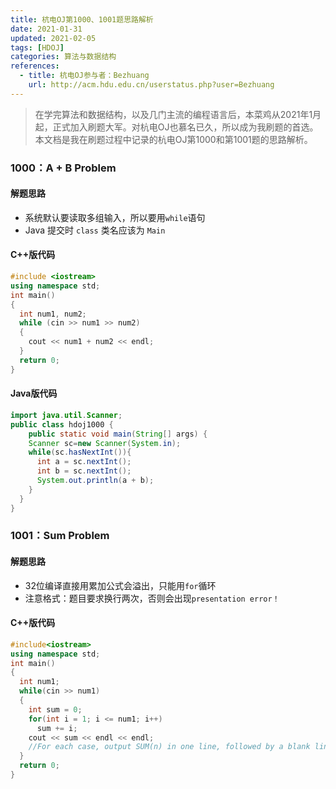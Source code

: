 ```yaml
---
title: 杭电OJ第1000、1001题思路解析
date: 2021-01-31
updated: 2021-02-05
tags: [HDOJ]
categories: 算法与数据结构
references:
  - title: 杭电OJ参与者：Bezhuang
    url: http://acm.hdu.edu.cn/userstatus.php?user=Bezhuang
---
```


> 在学完算法和数据结构，以及几门主流的编程语言后，本菜鸡从2021年1月起，正式加入刷题大军。对杭电OJ也慕名已久，所以成为我刷题的首选。本文档是我在刷题过程中记录的杭电OJ第1000和第1001题的思路解析。

<!--more-->

### 1000：A + B Problem

#### 解题思路

- 系统默认要读取多组输入，所以要用`while`语句
- Java 提交时 `class` 类名应该为 `Main`

#### C++版代码

```cpp
#include <iostream>
using namespace std;
int main()
{
  int num1, num2;
  while (cin >> num1 >> num2)
  {
    cout << num1 + num2 << endl;
  }
  return 0;
}
```

#### Java版代码

```java
import java.util.Scanner;
public class hdoj1000 {
	public static void main(String[] args) {
    Scanner sc=new Scanner(System.in);
    while(sc.hasNextInt()){
      int a = sc.nextInt();
      int b = sc.nextInt();
      System.out.println(a + b);
    }
  }
}
```

### 1001：Sum Problem

#### 解题思路

- 32位编译直接用累加公式会溢出，只能用`for`循环
- 注意格式：题目要求换行两次，否则会出现`presentation error！`

#### C++版代码

```c++
#include<iostream>
using namespace std;
int main()
{
  int num1;
  while(cin >> num1)
  {
  	int sum = 0;
    for(int i = 1; i <= num1; i++)
      sum += i;
    cout << sum << endl << endl; 
    //For each case, output SUM(n) in one line, followed by a blank line.
  }
  return 0;
}
```

